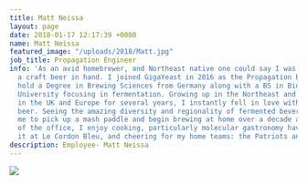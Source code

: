 ```yaml
---
title: Matt Neissa
layout: page
date: 2018-01-17 12:17:39 +0000
name: Matt Neissa
featured_image: "/uploads/2018/Matt.jpg"
job_title: Propagation Engineer
info: 'As an avid homebrewer, and Northeast native one could say I was raised with
  a craft beer in hand. I joined GigaYeast in 2016 as the Propagation Engineer. I
  hold a Degree in Brewing Sciences from Germany along with a BS in Biology from Stanford
  University focusing in fermentation. Growing up in the Northeast and having lived
  in the UK and Europe for several years, I instantly fell in love with true craft
  beer. Seeing the amazing diversity and regionality of fermented beverages, inspired
  me to pick up a mash paddle and begin brewing at home over a decade ago. Outside
  of the office, I enjoy cooking, particularly molecular gastronomy having studied
  it at Le Cordon Bleu, and cheering for my home teams: the Patriots and Yankees!'
description: Employee- Matt Neissa
---
```

![](/uploads/2018/01/24/Amar.JPG)